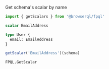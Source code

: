 Get schema's scalar by name

```javascript
import { getScalars } from '@browserql/fpql'
```

```graphql
scalar EmailAddress

type User {
  email: EmailAddress
}
```

```javascript
getScalar('EmailAddress')(schema)
```

```snapshot
FPQL.GetScalar
```
